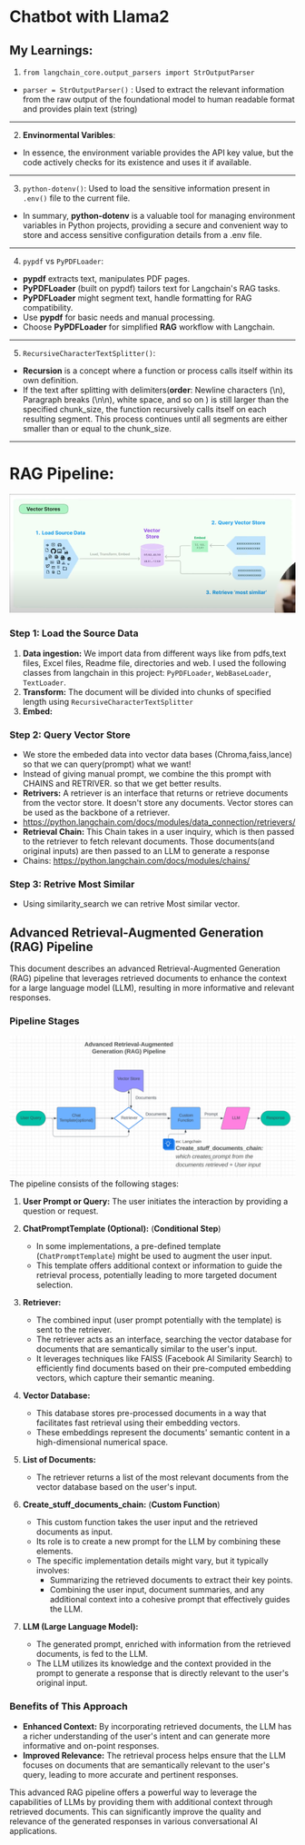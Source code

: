 # Chatbot with Llama2

## My Learnings:
1. ```from langchain_core.output_parsers import StrOutputParser```

* ```parser = StrOutputParser()``` : Used to extract the relevant information from the raw output of the foundational model to human readable format and provides plain text (string)
***

2. **Envinormental Varibles**:
* In essence, the environment variable provides the API key value, but the code actively checks for its existence and uses it if available.
***
3. ```python-dotenv()```: Used to load the sensitive information present in ```.env()``` file to the current file.
* In summary, **python-dotenv** is a valuable tool for managing environment variables in Python projects, providing a secure and convenient way to store and access sensitive configuration details from a .env file.
***
4.  ```pypdf``` vs ```PyPDFLoader```:
* **pypdf** extracts text, manipulates PDF pages.
* **PyPDFLoader** (built on pypdf) tailors text for Langchain's RAG tasks.
* **PyPDFLoader** might segment text, handle formatting for RAG compatibility.
* Use **pypdf** for basic needs and manual processing.
* Choose **PyPDFLoader** for simplified **RAG** workflow with Langchain.
***
5. ```RecursiveCharacterTextSplitter()```: 
* **Recursion** is a concept where a function or process calls itself within its own definition. 
*  If the text after splitting with delimiters(**order**: Newline characters (\n), Paragraph breaks (\n\n), white space, and so on ) is still larger than the specified chunk_size, the function recursively calls itself on each resulting segment. This process continues until all segments are either smaller than or equal to the chunk_size.
***

# RAG Pipeline:
![Alt text](rag\RagPipeline.png)
### Step 1: Load the Source Data
1. **Data ingestion:** We import data from different ways like from pdfs,text files, Excel files, Readme file, directories and web. I used the following classes from langchain in this project: ```PyPDFLoader```, ```WebBaseLoader```, ```TextLoader```.
2. **Transform:** The document will be divided into chunks of specified length using ```RecursiveCharacterTextSplitter```
3. **Embed:**
### Step 2: Query Vector Store
* We store the embeded data into vector data bases (Chroma,faiss,lance) so that we can query(prompt) what we want!
* Instead of giving manual prompt, we combine the this prompt with CHAINS and RETRIVER. so that we get better results.
* **Retrivers:** A retriever is an interface that returns or retrieve documents from the vector store. It doesn't store any documents. Vector stores can be used as the backbone of a retriever. 
* https://python.langchain.com/docs/modules/data_connection/retrievers/
* **Retrieval Chain:** This Chain takes in a user inquiry, which is then passed to the retriever to fetch relevant documents. Those documents(and original inputs) are then passed to an LLM to generate a response
* Chains: https://python.langchain.com/docs/modules/chains/
### Step 3: Retrive Most Similar
* Using similarity_search we can retrive Most similar vector.

## Advanced Retrieval-Augmented Generation (RAG) Pipeline

This document describes an advanced Retrieval-Augmented Generation (RAG) pipeline that leverages retrieved documents to enhance the context for a large language model (LLM), resulting in more informative and relevant responses.

### Pipeline Stages
![Alt text](rag/Advanced%20Rag%20Pipeline.png)
The pipeline consists of the following stages:

1. **User Prompt or Query:** The user initiates the interaction by providing a question or request.

2. **ChatPromptTemplate (Optional):** (**Conditional Step**)
   - In some implementations, a pre-defined template (`ChatPromptTemplate`) might be used to augment the user input.
   - This template offers additional context or information to guide the retrieval process, potentially leading to more targeted document selection.

3. **Retriever:**
   - The combined input (user prompt potentially with the template) is sent to the retriever.
   - The retriever acts as an interface, searching the vector database for documents that are semantically similar to the user's input.
   - It leverages techniques like FAISS (Facebook AI Similarity Search) to efficiently find documents based on their pre-computed embedding vectors, which capture their semantic meaning.

4. **Vector Database:**
   - This database stores pre-processed documents in a way that facilitates fast retrieval using their embedding vectors.
   - These embeddings represent the documents' semantic content in a high-dimensional numerical space.

5. **List of Documents:**
   - The retriever returns a list of the most relevant documents from the vector database based on the user's input.

6. **Create_stuff_documents_chain:** (**Custom Function**)
   - This custom function takes the user input and the retrieved documents as input.
   - Its role is to create a new prompt for the LLM by combining these elements.
   - The specific implementation details might vary, but it typically involves:
     - Summarizing the retrieved documents to extract their key points.
     - Combining the user input, document summaries, and any additional context into a cohesive prompt that effectively guides the LLM.

7. **LLM (Large Language Model):**
   - The generated prompt, enriched with information from the retrieved documents, is fed to the LLM.
   - The LLM utilizes its knowledge and the context provided in the prompt to generate a response that is directly relevant to the user's original input.

### Benefits of This Approach

- **Enhanced Context:** By incorporating retrieved documents, the LLM has a richer understanding of the user's intent and can generate more informative and on-point responses.
- **Improved Relevance:** The retrieval process helps ensure that the LLM focuses on documents that are semantically relevant to the user's query, leading to more accurate and pertinent responses.

This advanced RAG pipeline offers a powerful way to leverage the capabilities of LLMs by providing them with additional context through retrieved documents. This can significantly improve the quality and relevance of the generated responses in various conversational AI applications.




